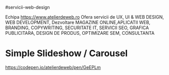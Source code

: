 #servicii-web-design

Echipa https://www.atelierdeweb.ro 
Ofera servicii de UX, UI & WEB DESIGN, WEB DEVELOPMENT, Dezvoltare MAGAZINE ONLINE,APLICATII WEB, BRANDING, COPYWRITING, SECURITATE IT, SERVICII SEO, GRAFICA PUBLICITARA, DESIGN DE PRODUS, OPTIMIZARE SEM, CONSULTANTA





# Simple Slideshow / Carousel
https://codepen.io/atelierdeweb/pen/GeEPLm

